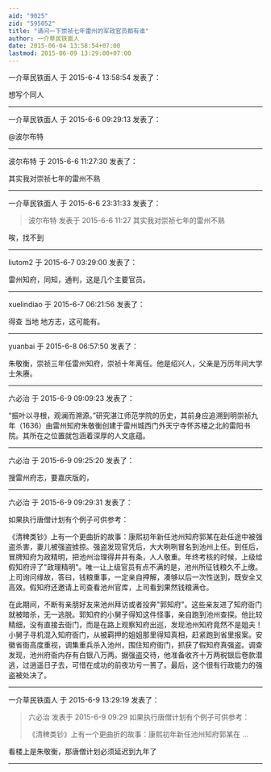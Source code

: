 ```yaml
---
aid: "9025"
zid: "595052"
title: "请问一下崇祯七年雷州的军政官员都有谁"
author: 一介草民铁面人
date: 2015-06-04 13:58:54+07:00
lastmod: 2015-06-09 13:29:00+07:00
---
```


一介草民铁面人 于 2015-6-4 13:58:54 发表了：

想写个同人

---

一介草民铁面人 于 2015-6-6 09:29:13 发表了：

@波尔布特

---

波尔布特 于 2015-6-6 11:27:30 发表了：

其实我对崇祯七年的雷州不熟

---

一介草民铁面人 于 2015-6-6 23:31:33 发表了：

> 波尔布特 发表于 2015-6-6 11:27 其实我对崇祯七年的雷州不熟

唉，找不到

---

liutom2 于 2015-6-7 03:29:00 发表了：

雷州知府，同知，通判，这是几个主要官员。

---

xuelindiao 于 2015-6-7 06:21:56 发表了：

得查 当地 地方志，这可能有。

---

yuanbai 于 2015-6-8 06:57:50 发表了：

朱敬衡，崇祯三年任雷州知府，崇祯十年离任。他是绍兴人，父亲是万历年间大学士朱赓。

---

六必治 于 2015-6-9 09:09:23 发表了：

“振叶以寻根，观澜而溯源。”研究湛江师范学院的历史，其前身应追溯到明崇祯九年（1636）由雷州知府朱敬衡创建于雷州城西门外天宁寺怀苏楼之北的雷阳书院。其所在之位置就包涵着深厚的人文底蕴。

---

六必治 于 2015-6-9 09:25:20 发表了：

搜雷州府志，要嘉庆版的，

---

六必治 于 2015-6-9 09:29:31 发表了：

如果执行唐僧计划有个例子可供参考：

《清稗类钞》上有一个更曲折的故事：康熙初年新任池州知府郭某在赴任途中被强盗杀害，妻儿被强盗掳掠。强盗发现官凭后，大大咧咧冒名到池州上任。到任后，冒牌知府为政精明，把池州治理得井井有条，人人敬重。年终考核的时候，上级给假知府评了"政理精明"。唯一让上级官员有点不满的是，池州所征钱粮久不上缴。上司询问缘故，答曰，钱粮重事，一定亲自押解，凑够以后一次性送到，既安全又高效。假知府还邀请上司查看池州官库，上司看到果然钱粮满仓。

在此期间，不断有亲朋好友来池州拜访或者投奔"郭知府"。这些亲友进了知府衙门就被暗杀，无一逃脱。郭知府的小舅子得知这件怪事，亲自跑到池州查探。他比较精细，没有直接去衙门，而是在路上观察知府出巡，发现池州知府竟然不是姐夫！小舅子寻机混入知府衙门，从被羁押的姐姐那里得知真相，赶紧跑到省里报案。安徽省衙高度重视，调集重兵杀入池州，围住知府衙门，抓获了假知府真强盗。调查发现，池州府衙内存有白银八万两。据强盗交待，他准备收齐十万两税银后卷款潜逃，过逍遥日子去，可惜在成功的前夜功亏一篑了。最后，这个很有行政能力的强盗被处决了。

---

一介草民铁面人 于 2015-6-9 13:29:19 发表了：

> 六必治 发表于 2015-6-9 09:29 如果执行唐僧计划有个例子可供参考：
>
> 《清稗类钞》上有一个更曲折的故事：康熙初年新任池州知府郭某在 ...

看楼上是朱敬衡，那唐僧计划必须延迟到九年了

---
